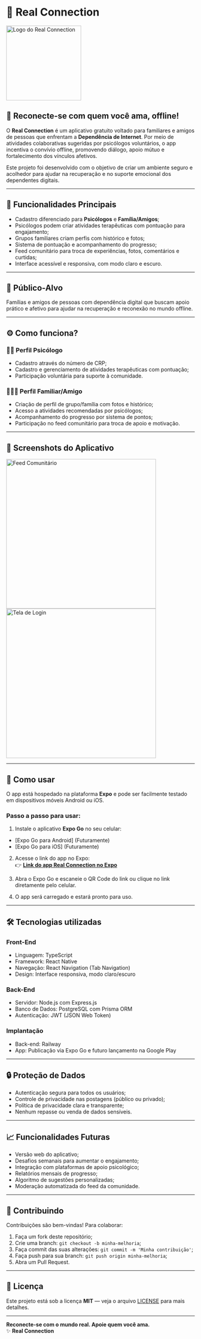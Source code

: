# 📱 Real Connection

<img src="/real-connections/assets/logo.png" alt="Logo do Real Connection" width="200"/>

## 🚀 Reconecte-se com quem você ama, offline!

O **Real Connection** é um aplicativo gratuito voltado para familiares e amigos de pessoas que enfrentam a **Dependência de Internet**. Por meio de atividades colaborativas sugeridas por psicólogos voluntários, o app incentiva o convívio offline, promovendo diálogo, apoio mútuo e fortalecimento dos vínculos afetivos.

Este projeto foi desenvolvido com o objetivo de criar um ambiente seguro e acolhedor para ajudar na recuperação e no suporte emocional dos dependentes digitais.

---

## 🎯 Funcionalidades Principais

- Cadastro diferenciado para **Psicólogos** e **Família/Amigos**;  
- Psicólogos podem criar atividades terapêuticas com pontuação para engajamento;  
- Grupos familiares criam perfis com histórico e fotos;  
- Sistema de pontuação e acompanhamento do progresso;  
- Feed comunitário para troca de experiências, fotos, comentários e curtidas;  
- Interface acessível e responsiva, com modo claro e escuro.

---

## 🧩 Público-Alvo

Famílias e amigos de pessoas com dependência digital que buscam apoio prático e afetivo para ajudar na recuperação e reconexão no mundo offline.

---

## ⚙️ Como funciona?

### 👩‍⚕️ Perfil Psicólogo

- Cadastro através do número de CRP;  
- Cadastro e gerenciamento de atividades terapêuticas com pontuação;  
- Participação voluntária para suporte à comunidade.

### 👨‍👩‍👧 Perfil Familiar/Amigo

- Criação de perfil de grupo/família com fotos e histórico;  
- Acesso a atividades recomendadas por psicólogos;  
- Acompanhamento do progresso por sistema de pontos;  
- Participação no feed comunitário para troca de apoio e motivação.

---

## 📸 Screenshots do Aplicativo


<img src="/real-connections/assets/splash.jpeg" alt="Feed Comunitário" width="400"/>
<img src="/real-connections/assets/Login.jpeg" alt="Tela de Login" width="400"/>


---

## 📲 Como usar

O app está hospedado na plataforma **Expo** e pode ser facilmente testado em dispositivos móveis Android ou iOS.

### Passo a passo para usar:

1. Instale o aplicativo **Expo Go** no seu celular:  
- [Expo Go para Android] (Futuramente) 
- [Expo Go para iOS] (Futuramente)

2. Acesse o link do app no Expo:  
👉 [**Link do app Real Connection no Expo**](INSIRA_AQUI_O_LINK_DO_APP)

3. Abra o Expo Go e escaneie o QR Code do link ou clique no link diretamente pelo celular.  

4. O app será carregado e estará pronto para uso.

---

## 🛠️ Tecnologias utilizadas

### Front-End

- Linguagem: TypeScript  
- Framework: React Native  
- Navegação: React Navigation (Tab Navigation)  
- Design: Interface responsiva, modo claro/escuro  

### Back-End

- Servidor: Node.js com Express.js  
- Banco de Dados: PostgreSQL com Prisma ORM  
- Autenticação: JWT (JSON Web Token)  

### Implantação

- Back-end: Railway
- App: Publicação via Expo Go e futuro lançamento na Google Play  

---

## 🔒 Proteção de Dados

- Autenticação segura para todos os usuários;  
- Controle de privacidade nas postagens (público ou privado);  
- Política de privacidade clara e transparente;  
- Nenhum repasse ou venda de dados sensíveis.

---

## 📈 Funcionalidades Futuras

- Versão web do aplicativo;  
- Desafios semanais para aumentar o engajamento;  
- Integração com plataformas de apoio psicológico;  
- Relatórios mensais de progresso;  
- Algoritmo de sugestões personalizadas;  
- Moderação automatizada do feed da comunidade.

---

## 🤝 Contribuindo

Contribuições são bem-vindas! Para colaborar:

1. Faça um fork deste repositório;  
2. Crie uma branch: `git checkout -b minha-melhoria`;  
3. Faça commit das suas alterações: `git commit -m 'Minha contribuição'`;  
4. Faça push para sua branch: `git push origin minha-melhoria`;  
5. Abra um Pull Request.

---

## 🧾 Licença

Este projeto está sob a licença **MIT** — veja o arquivo [LICENSE](LICENSE) para mais detalhes.

---

**Reconecte-se com o mundo real. Apoie quem você ama.**  
✨ **Real Connection**
